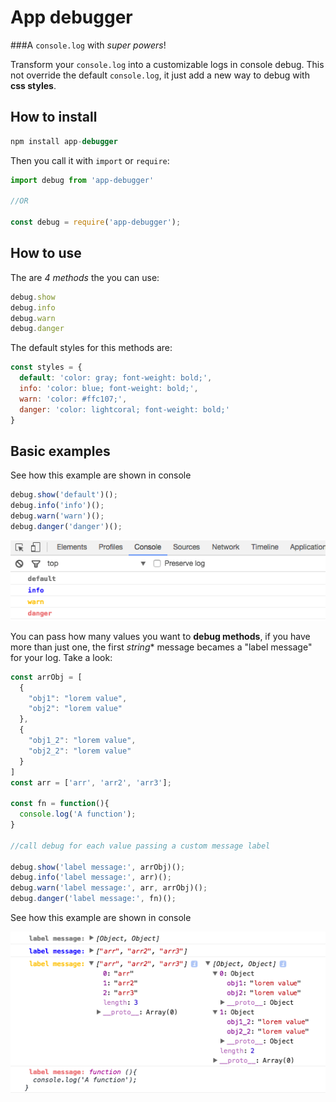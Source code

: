 # App debugger
###A `console.log` with *super powers*!

Transform your `console.log` into a customizable logs in console debug.
This not override the default `console.log`, it just add a new way to debug with **css styles**.

## How to install

```js
npm install app-debugger
```

Then you call it with `import` or `require`:
```js
import debug from 'app-debugger'

//OR

const debug = require('app-debugger');
```

## How to use

The are *4 methods* the you can use:
```js
debug.show
debug.info
debug.warn
debug.danger
```

The default styles for this methods are:
```js
const styles = {
  default: 'color: gray; font-weight: bold;',
  info: 'color: blue; font-weight: bold;',
  warn: 'color: #ffc107;',
  danger: 'color: lightcoral; font-weight: bold;'
}
```

## Basic examples

See how this example are shown in console
```js
debug.show('default')();
debug.info('info')();
debug.warn('warn')();
debug.danger('danger')();
```

![demo1](demo1.png "Basic example, single messages")

You can pass how many values you want to **debug methods**, if you have more than just one, the first *string** message becames a "label message" for your log. Take a look:


```js
const arrObj = [
  {
    "obj1": "lorem value",
    "obj2": "lorem value"
  },
  {
    "obj1_2": "lorem value",
    "obj2_2": "lorem value"
  }
]
const arr = ['arr', 'arr2', 'arr3'];

const fn = function(){
  console.log('A function');
}

//call debug for each value passing a custom message label

debug.show('label message:', arrObj)();
debug.info('label message:', arr)();
debug.warn('label message:', arr, arrObj)();
debug.danger('label message:', fn)();
```

See how this example are shown in console

![demo2](demo2.png "label message")
